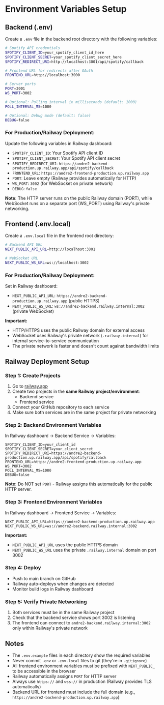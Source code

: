 # Environment Variables Setup

## Backend (.env)

Create a `.env` file in the backend root directory with the following variables:

```bash
# Spotify API credentials
SPOTIFY_CLIENT_ID=your_spotify_client_id_here
SPOTIFY_CLIENT_SECRET=your_spotify_client_secret_here
SPOTIFY_REDIRECT_URI=http://localhost:3001/api/spotify/callback

# Frontend URL for redirects after OAuth
FRONTEND_URL=http://localhost:3000

# Server ports
PORT=3001
WS_PORT=3002

# Optional: Polling interval in milliseconds (default: 1000)
POLL_INTERVAL_MS=1000

# Optional: Debug mode (default: false)
DEBUG=false
```

### For Production/Railway Deployment:

Update the following variables in Railway dashboard:
- `SPOTIFY_CLIENT_ID`: Your Spotify API client ID
- `SPOTIFY_CLIENT_SECRET`: Your Spotify API client secret
- `SPOTIFY_REDIRECT_URI`: `https://andre2-backend-production.up.railway.app/api/spotify/callback`
- `FRONTEND_URL`: `https://andre2-frontend-production.up.railway.app`
- `PORT`: Leave empty (Railway provides automatically for HTTP)
- `WS_PORT`: `3002` (for WebSocket on private network)
- `DEBUG`: `false`

**Note:** The HTTP server runs on the public Railway domain (PORT), while WebSocket runs on a separate port (WS_PORT) using Railway's private networking.

## Frontend (.env.local)

Create a `.env.local` file in the frontend root directory:

```bash
# Backend API URL
NEXT_PUBLIC_API_URL=http://localhost:3001

# WebSocket URL  
NEXT_PUBLIC_WS_URL=ws://localhost:3002
```

### For Production/Railway Deployment:

Set in Railway dashboard:
- `NEXT_PUBLIC_API_URL`: `https://andre2-backend-production.up.railway.app` (public HTTPS)
- `NEXT_PUBLIC_WS_URL`: `ws://andre2-backend.railway.internal:3002` (private WebSocket)

**Important:** 
- HTTP/HTTPS uses the public Railway domain for external access
- WebSocket uses Railway's private network (`.railway.internal`) for internal service-to-service communication
- The private network is faster and doesn't count against bandwidth limits

## Railway Deployment Setup

### Step 1: Create Projects
1. Go to [railway.app](https://railway.app)
2. Create two projects in the **same Railway project/environment**:
   - Backend service
   - Frontend service
3. Connect your GitHub repository to each service
4. Make sure both services are in the same project for private networking

### Step 2: Backend Environment Variables
In Railway dashboard → Backend Service → Variables:
```
SPOTIFY_CLIENT_ID=your_client_id
SPOTIFY_CLIENT_SECRET=your_client_secret
SPOTIFY_REDIRECT_URI=https://andre2-backend-production.up.railway.app/api/spotify/callback
FRONTEND_URL=https://andre2-frontend-production.up.railway.app
WS_PORT=3002
POLL_INTERVAL_MS=1000
DEBUG=false
```

**Note:** Do NOT set `PORT` - Railway assigns this automatically for the public HTTP server.

### Step 3: Frontend Environment Variables
In Railway dashboard → Frontend Service → Variables:
```
NEXT_PUBLIC_API_URL=https://andre2-backend-production.up.railway.app
NEXT_PUBLIC_WS_URL=ws://andre2-backend.railway.internal:3002
```

**Important:** 
- `NEXT_PUBLIC_API_URL` uses the public HTTPS domain
- `NEXT_PUBLIC_WS_URL` uses the private `.railway.internal` domain on port 3002

### Step 4: Deploy
- Push to main branch on GitHub
- Railway auto-deploys when changes are detected
- Monitor build logs in Railway dashboard

### Step 5: Verify Private Networking
1. Both services must be in the same Railway project
2. Check that the backend service shows port 3002 is listening
3. The frontend can connect to `andre2-backend.railway.internal:3002` only within Railway's private network

## Notes

- The `.env.example` files in each directory show the required variables
- Never commit `.env` or `.env.local` files to git (they're in `.gitignore`)
- All frontend environment variables must be prefixed with `NEXT_PUBLIC_` to be accessible in the browser
- Railway automatically assigns `PORT` for HTTP server
- Always use `https://` and `wss://` in production (Railway provides TLS automatically)
- Backend URL for frontend must include the full domain (e.g., `https://andre2-backend-production.up.railway.app`)

